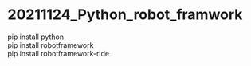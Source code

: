 # 20211124_Python_robot_framwork  
pip install python  
pip install robotframework  
pip install robotframework-ride  
